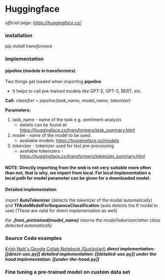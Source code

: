 # Huggingface
*official page: https://huggingface.co/*

### installation
*pip install transformers*

### implementation
#### pipeline (module in transformers)
Two things get loaded when importing **pipeline**
- It helps to call pre-trained models like GPT-2, GPT-3, BERT, etc.

**Call:**
*classifier = pipeline(task_name, model_name, tokenizer)* 

**Parameters:**
1. task_name - name of the task e.g. sentiment-analysis 
	- details can be found at: https://huggingface.co/transformers/task_summary.html
2. model - name of the model to be used.
	- available models: https://huggingface.co/models
3. tokenizer - tokenizer used for text pre-processing
	- available tokenizers - https://huggingface.co/transformers/tokenizer_summary.html

#### NOTE: Directly importing from the web is not very suitable more often than not, that is why, we import from local. For local implementation a local path for model parameter can be given for a downloaded model.

#### Detailed implementation
import **AutoTokenizer** (detects the tokenizer of the model automatically) and **TFAutoModelForSequenceClassification** (auto detects the tf model to use)
{These are valid for direct implementation as well}

*the **.from_pretrained(model_name)** returns the model/tokenizer/other class detected automatically*

### Source Code examples
[Krish Naik's Google Collab Notebook (Quickstart)](https://colab.research.google.com/drive/1xyaAMav_gTo_KvpHrO05zWFhmUaILfEd?usp=sharing#scrollTo=qmGhgkHyJnr0)
***direct implementation: [[direct-use.py]]***
***detailed implementation: [[detailed-use.py]]***
***under the hood implementation: [[under-the-hood.py]]***

### Fine tuning a pre-trained model on custom data set
